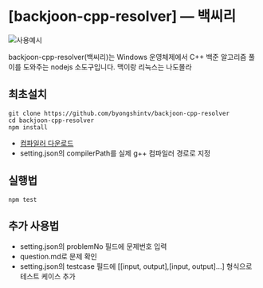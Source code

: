 [backjoon-cpp-resolver] — 백씨리
===
![사용예시](https://files.catbox.moe/jdehxc.webp)

backjoon-cpp-resolver(백씨리)는 Windows 운영체제에서 C++ 백준 알고리즘 풀이를 도와주는 nodejs 소도구입니다. 맥이랑 리눅스는 나도몰라


최초설치
---

```
git clone https://github.com/byongshintv/backjoon-cpp-resolver
cd backjoon-cpp-resolver
npm install
```


* <a class="reference external" href="https://sourceforge.net/projects/mingw-w64/files/Toolchains%20targetting%20Win64/Personal%20Builds/mingw-builds/8.1.0/threads-posix/sjlj/x86_64-8.1.0-release-posix-sjlj-rt_v6-rev0.7z" rel="nofollow">컴파일러 다운로드 </a>
* setting.json의 compilerPath를 실제 g++ 컴파일러 경로로 지정

실행법
---
```
npm test
```


추가 사용법 
---
* setting.json의 problemNo 필드에 문제번호 입력 
* question.md로 문제 확인
* setting.json의 testcase 필드에 [[input, output],[input, output]...] 형식으로 테스트 케이스 추가


